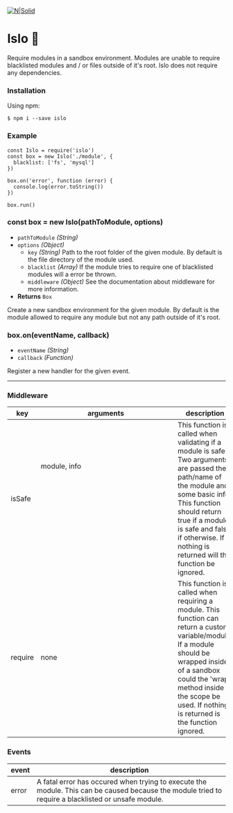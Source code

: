 [![N|Solid](https://jeroen.no/github/islo_logo.png)](Islo)

# Islo 🚧

Require modules in a sandbox environment. Modules are unable to require blacklisted modules and / or files outside of it's root. Islo does not require any dependencies.

### Installation

Using npm:

```
$ npm i --save islo
```

### Example

```
const Islo = require('islo')
const box = new Islo('./module', {
  blacklist: ['fs', 'mysql']
})

box.on('error', function (error) {
  console.log(error.toString())
})

box.run()
```

### const box = new Islo(pathToModule, options)

- `pathToModule` _(String)_
- `options` _(Object)_
  - `key` _(String)_ Path to the root folder of the given module. By default is the file directory of the module used.
  - `blacklist` _(Array)_ If the module tries to require one of blacklisted modules will a error be thrown.
  - `middleware` _(Object)_ See the documentation about middleware for more information.
- **Returns** `Box`

Create a new sandbox environment for the given module. By default is the module allowed to require any module but not any path outside of it's root.

### box.on(eventName, callback)

- `eventName` _(String)_
- `callback` _(Function)_

Register a new handler for the given event.

---

### Middleware

|key|arguments|description|
|-|-|-|
|isSafe|module<String>, info<Object>|This function is called when validating if a module is safe. Two arguments are passed the path/name of the module and some basic info. This function should return true if a module is safe and false if otherwise. If nothing is returned will the function be ignored.|
|require|none|This function is called when requiring a module. This function can return a custom variable/module. If a module should be wrapped inside of a sandbox could the 'wrap' method inside the scope be used. If nothing is returned is the function ignored.|

### Events

|event|description|
|-|-|
|error|A fatal error has occured when trying to execute the module. This can be caused because the module tried to require a blacklisted or unsafe module.|
